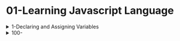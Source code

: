# 01-Learning Javascript Language

<details>
<summary>1-Declaring and Assigning Variables</summary>

## Declaring and Assigning Variables

```js
var x = 32;
x;

var whereAmI = "Santa Barbara, CA";
whereAmI;

x = 45;
x;

whereAmI = 75;
whereAmI;

var monster1 = "Grover",
  monster2 = "Cookie Monster",
  monster3 = "Animal";

monster1;
monster2;
monster3;

```

<img width="1506" alt="image" src="https://github.com/omeatai/src-AI-Software/assets/32337103/463e4f30-365d-4de0-94cb-b34e8d2c19d8">


# #END</details>

<details>
<summary>100-</summary>

## D

```js

```

```js

```

```js

```

```js

```

```js

```

# #END</details>

